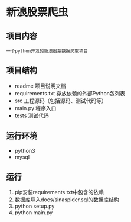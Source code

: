 # 新浪股票爬虫
## 项目内容
    一个python开发的新浪股票数据爬取项目
## 项目结构
* readme 项目说明文档
* requirements.txt 存放依赖的外部Python包列表
* src 工程源码（包括源码、测试代码等）
* main.py 程序入口
* tests 测试代码
## 运行环境
* python3
* mysql
## 运行
1)  pip安装requirements.txt中包含的依赖
2) 数据库导入docs/sinaspider.sql的数据库结构
2) python setup.py
3) python main.py